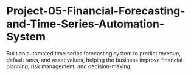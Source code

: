 # Project-05-Financial-Forecasting-and-Time-Series-Automation-System
Built an automated time series forecasting system to predict revenue, default rates, and asset values, helping the business improve financial planning, risk management, and decision-making.
